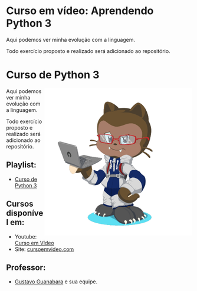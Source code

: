 # Curso em vídeo: Aprendendo Python 3
 
 Aqui podemos ver minha evolução com a linguagem.
 
 Todo exercício proposto e realizado será adicionado ao repositório.


# Curso de Python 3
<img src="imagens/octocat-left.png" align="right" width="400">

Aqui podemos ver minha evolução com a linguagem.

Todo exercício proposto e realizado será adicionado ao repositório.

## Playlist:
- [Curso de Python 3](https://www.youtube.com/playlist?list=PLvE-ZAFRgX8hnECDn1v9HNTI71veL3oW0)

## Cursos disponível em:
- Youtube: [Curso em Vídeo](https://www.youtube.com/c/CursoemV%C3%ADdeo)
- Site: [cursoemvideo.com](https://www.cursoemvideo.com/)

## Professor:
- [Gustavo Guanabara](https://github.com/gustavoguanabara) e sua equipe.
